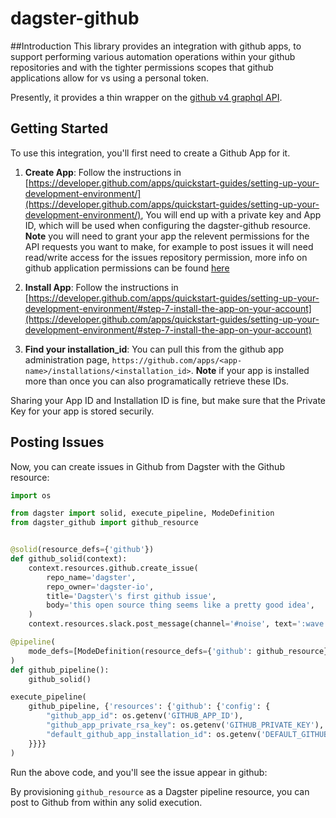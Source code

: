 # dagster-github

##Introduction
This library provides an integration with github apps, to support performing various automation operations within your github repositories and with the tighter permissions scopes that github applications allow for vs using a personal token.

Presently, it provides a thin wrapper on the [github v4 graphql API](https://developer.github.com/v4/).

## Getting Started
To use this integration, you'll first need to create a Github App for it.

1. **Create App**: Follow the instructions in [https://developer.github.com/apps/quickstart-guides/setting-up-your-development-environment/](https://developer.github.com/apps/quickstart-guides/setting-up-your-development-environment/), You will end up with a private key and App ID, which will be used when configuring the dagster-github resource. **Note** you will need to grant your app the relevent permissions for the API requests you want to make, for example to post issues it will need read/write access for the issues repository permission, more info on github application permissions can be found [here](https://developer.github.com/v3/apps/permissions/)

2. **Install App**: Follow the instructions in [https://developer.github.com/apps/quickstart-guides/setting-up-your-development-environment/#step-7-install-the-app-on-your-account](https://developer.github.com/apps/quickstart-guides/setting-up-your-development-environment/#step-7-install-the-app-on-your-account)

3. **Find your installation_id**: You can pull this from the github app administration page, `https://github.com/apps/<app-name>/installations/<installation_id>`. **Note** if your app is installed more than once you can also programatically retrieve these IDs.

Sharing your App ID and Installation ID is fine, but make sure that the Private Key for your app is stored securily.

## Posting Issues
Now, you can create issues in Github from Dagster with the Github resource:

```python
import os

from dagster import solid, execute_pipeline, ModeDefinition
from dagster_github import github_resource


@solid(resource_defs={'github'})
def github_solid(context):
    context.resources.github.create_issue(
        repo_name='dagster',
        repo_owner='dagster-io',
        title='Dagster\'s first github issue',
        body='this open source thing seems like a pretty good idea',
    )
    context.resources.slack.post_message(channel='#noise', text=':wave: hey there!')

@pipeline(
    mode_defs=[ModeDefinition(resource_defs={'github': github_resource})],
)
def github_pipeline():
    github_solid()

execute_pipeline(
    github_pipeline, {'resources': {'github': {'config': {
        "github_app_id": os.getenv('GITHUB_APP_ID'),
        "github_app_private_rsa_key": os.getenv('GITHUB_PRIVATE_KEY'),
        "default_github_app_installation_id": os.getenv('DEFAULT_GITHUB_APP_INSTALLATION_ID'),
    }}}}
)
```
Run the above code, and you'll see the issue appear in github:

By provisioning `github_resource` as a Dagster pipeline resource, you can post to Github from within any solid execution.